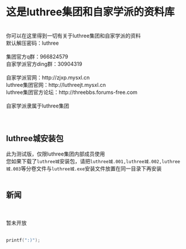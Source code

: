 这是luthree集团和自家学派的资料库
======
<br>
你可以在这里得到一切有关于luthree集团和自家学派的资料
<br>
默认解压密码：luthree
<br>
<br>
集团官方q群：966824579
<br>
自家学派官方ding群：30904319
<br>
<br>
自家学派官网：http://zjxp.mysxl.cn
<br>
luthree集团官网：http://luthreejt.mysxl.cn
<br>
luthree集团官方论坛：http://threebbs.forums-free.com
<br>
<br>
自家学派隶属于luthree集团
<br>
<br>
<br>

luthree城安装包
--
此为测试版，仅限luthree集团内部成员使用
<br>
您如果下载了`luthree城`安装包，请把`luthree城.001,luthree城.002,luthree城.003`等分卷文件与`luthree城.exe`安装文件放置在同一目录下再安装
<br>
<br>

新闻
--
<br>
<br>
暂未开放

<br>
<br>

```c
printf(":)");
